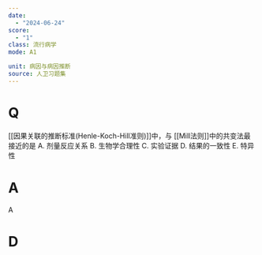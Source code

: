 ```yaml
---
date:
  - "2024-06-24"
score:
  - "1"
class: 流行病学
mode: A1

unit: 病因与病因推断
source: 人卫习题集
---
```



# Q
[[因果关联的推断标准(Henle-Koch-Hill准则)]]中，与 [[Mill法则]]中的共变法最接近的是
A. 剂量反应关系 B. 生物学合理性 C. 实验证据
D. 结果的一致性 E. 特异性

# A

A


# D
